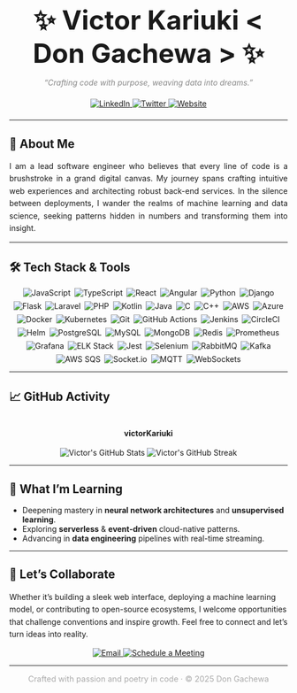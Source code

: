 <!--
  ____   ___  _   _     ____   
 |  _ \ / _ \| \ | |   / ___| 
 | | | | | | |  \| |  | |  _  
 | |_| | |_| | |\  |  | |_| | 
 |____/ \___/|_| \_|   \____| 
-->

<h1 align="center" style="font-size: 3rem; margin-bottom: 0.2em;">✨ Victor Kariuki < Don Gachewa > ✨</h1>
<p align="center" style="font-style: italic; color: #888;">“Crafting code with purpose, weaving data into dreams.”</p>

<div align="center" style="margin: 1.5em 0;">
  <a href="https://linkedin.com/in/kvictor" target="_blank">
    <img src="https://img.shields.io/badge/LinkedIn-%230077B5.svg?logo=linkedin&logoColor=white" alt="LinkedIn" />
  </a>
  <a href="https://twitter.com/Don_VKariuki" target="_blank">
    <img src="https://img.shields.io/badge/Twitter-%231DA1F2.svg?logo=twitter&logoColor=white" alt="Twitter" />
  </a>
  <a href="https://victorkariuki.github.io" target="_blank">
    <img src="https://img.shields.io/badge/Website-%23FF5722.svg?logo=firefox&logoColor=white" alt="Website" />
  </a>
</div>

---

## 💫 About Me

<p style="line-height: 1.6; text-align: justify;">
  I am a lead software engineer who believes that every line of code is a brushstroke in a grand digital canvas. My journey spans crafting intuitive web experiences and architecting robust back-end services. In the silence between deployments, I wander the realms of machine learning and data science, seeking patterns hidden in numbers and transforming them into insight.
</p>

---

## 🛠️ Tech Stack & Tools

<div align="center" style="display: flex; flex-wrap: wrap; justify-content: center; gap: 0.5em;">
  <img src="https://img.shields.io/badge/-JavaScript-black?style=flat-square&logo=javascript" alt="JavaScript"/>
  <img src="https://img.shields.io/badge/-TypeScript-black?style=flat-square&logo=typescript" alt="TypeScript"/>
  <img src="https://img.shields.io/badge/-React-black?style=flat-square&logo=react" alt="React"/>
  <img src="https://img.shields.io/badge/-Angular-black?style=flat-square&logo=angular" alt="Angular"/>
  <img src="https://img.shields.io/badge/-Python-black?style=flat-square&logo=python" alt="Python"/>
  <img src="https://img.shields.io/badge/-Django-black?style=flat-square&logo=django" alt="Django"/>
  <img src="https://img.shields.io/badge/-Flask-black?style=flat-square&logo=flask" alt="Flask"/>
  <img src="https://img.shields.io/badge/-Laravel-black?style=flat-square&logo=laravel" alt="Laravel"/>
  <img src="https://img.shields.io/badge/-PHP-black?style=flat-square&logo=php" alt="PHP"/>
  <img src="https://img.shields.io/badge/-Kotlin-black?style=flat-square&logo=kotlin" alt="Kotlin"/>
  <img src="https://img.shields.io/badge/-Java-black?style=flat-square&logo=java" alt="Java"/>
  <img src="https://img.shields.io/badge/-C-black?style=flat-square&logo=c" alt="C"/>
  <img src="https://img.shields.io/badge/-C++-black?style=flat-square&logo=c%2B%2B" alt="C++"/>
  <img src="https://img.shields.io/badge/-AWS-black?style=flat-square&logo=amazon-aws" alt="AWS"/>
  <img src="https://img.shields.io/badge/-Azure-black?style=flat-square&logo=microsoft-azure" alt="Azure"/>
  <img src="https://img.shields.io/badge/-Docker-black?style=flat-square&logo=docker" alt="Docker"/>
  <img src="https://img.shields.io/badge/-Kubernetes-black?style=flat-square&logo=kubernetes" alt="Kubernetes"/>
  <img src="https://img.shields.io/badge/-Git-black?style=flat-square&logo=git" alt="Git"/>
  <img src="https://img.shields.io/badge/-GitHub%20Actions-black?style=flat-square&logo=githubactions" alt="GitHub Actions"/>
  <img src="https://img.shields.io/badge/-Jenkins-black?style=flat-square&logo=jenkins" alt="Jenkins"/> 
  <img src="https://img.shields.io/badge/-CircleCI-black?style=flat-square&logo=circleci" alt="CircleCI"/>  
  <img src="https://img.shields.io/badge/-Helm-black?style=flat-square&logo=helm" alt="Helm"/> 
  <img src="https://img.shields.io/badge/-PostgreSQL-black?style=flat-square&logo=postgresql" alt="PostgreSQL"/> 
  <img src="https://img.shields.io/badge/-MySQL-black?style=flat-square&logo=mysql" alt="MySQL"/> 
  <img src="https://img.shields.io/badge/-MongoDB-black?style=flat-square&logo=mongodb" alt="MongoDB"/> 
  <img src="https://img.shields.io/badge/-Redis-black?style=flat-square&logo=redis" alt="Redis"/> <!-- Monitoring & Logging --> 
  <img src="https://img.shields.io/badge/-Prometheus-black?style=flat-square&logo=prometheus" alt="Prometheus"/> 
  <img src="https://img.shields.io/badge/-Grafana-black?style=flat-square&logo=grafana" alt="Grafana"/> 
  <img src="https://img.shields.io/badge/-ELK%20Stack-black?style=flat-square&logo=elastic" alt="ELK Stack"/> <!-- Testing & Quality Assurance --> 
  <img src="https://img.shields.io/badge/-Jest-black?style=flat-square&logo=jest" alt="Jest"/> 
  <img src="https://img.shields.io/badge/-Selenium-black?style=flat-square&logo=selenium" alt="Selenium"/>
  <img src="https://img.shields.io/badge/-RabbitMQ-black?style=flat-square&logo=rabbitmq" alt="RabbitMQ"/>
  <img src="https://img.shields.io/badge/-Apache%20Kafka-black?style=flat-square&logo=apachekafka" alt="Kafka"/>
  <img src="https://img.shields.io/badge/-AWS%20SQS-black?style=flat-square&logo=amazonsqs" alt="AWS SQS"/>
  <img src="https://img.shields.io/badge/-Socket.io-black?style=flat-square&logo=socket.io" alt="Socket.io"/>
  <img src="https://img.shields.io/badge/-MQTT-black?style=flat-square&logo=mqtt" alt="MQTT"/>
  <img src="https://img.shields.io/badge/-WebSockets-black?style=flat-square&logo=websockets" alt="WebSockets"/>

</div>

---

## 📈 GitHub Activity

<div align="center" style="display: flex; flex-wrap: wrap; justify-content: center; gap: 2rem;">

  <div align="center">
    <h4>victorKariuki</h4>
    <img src="https://github-readme-stats.vercel.app/api?username=victorKariuki&show_icons=true&theme=dark&count_private=true&border_radius=8" alt="Victor's GitHub Stats" />
    <img src="https://github-readme-streak-stats.herokuapp.com/?user=victorKariuki&theme=dark&border_radius=8" alt="Victor's GitHub Streak" />
  </div>
</div>

---

## 🌱 What I’m Learning

<ul>
  <li>Deepening mastery in <strong>neural network architectures</strong> and <strong>unsupervised learning</strong>.</li>
  <li>Exploring <strong>serverless</strong> & <strong>event-driven</strong> cloud-native patterns.</li>
  <li>Advancing in <strong>data engineering</strong> pipelines with real-time streaming.</li>
</ul>

---

## 🤝 Let’s Collaborate

<p style="line-height: 1.6;">
  Whether it’s building a sleek web interface, deploying a machine learning model, or contributing to open-source ecosystems, I welcome opportunities that challenge conventions and inspire growth. Feel free to connect and let’s turn ideas into reality.
</p>

<div align="center" style="margin-top: 1em;">
  <a href="mailto:don.v.kariuki@example.com">
    <img src="https://img.shields.io/badge/Email-%23D14836.svg?logo=gmail&logoColor=white" alt="Email" />
  </a>
  <a href="https://calendly.com/don-victor">
    <img src="https://img.shields.io/badge/Calendar-%23007ACC.svg?logo=calendly&logoColor=white" alt="Schedule a Meeting" />
  </a>
</div>

---

<p align="center" style="font-size: 0.9rem; color: #aaa;">
  Crafted with passion and poetry in code · © 2025 Don Gachewa
</p>
